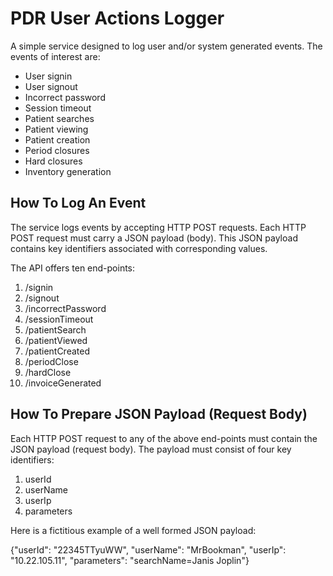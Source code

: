 # PDR User Actions Logger

A simple service designed to log user and/or system generated events. The events of interest are:

* User signin
* User signout
* Incorrect password
* Session timeout
* Patient searches
* Patient viewing
* Patient creation
* Period closures
* Hard closures
* Inventory generation

## How To Log An Event

The service logs events by accepting HTTP POST requests. Each HTTP POST request must carry a JSON payload (body). This JSON payload contains key identifiers associated with corresponding values.

The API offers ten end-points:

1. /signin
1. /signout
1. /incorrectPassword
1. /sessionTimeout
1. /patientSearch
1. /patientViewed
1. /patientCreated
1. /periodClose
1. /hardClose
1. /invoiceGenerated

## How To Prepare JSON Payload (Request Body)

Each HTTP POST request to any of the above end-points must contain the JSON payload (request body). The payload must consist of four key identifiers:

1. userId
1. userName
1. userIp
1. parameters

Here is a fictitious example of a well formed JSON payload:

{"userId": "22345TTyuWW", "userName": "MrBookman", "userIp": "10.22.105.11", "parameters": "searchName=Janis Joplin"}